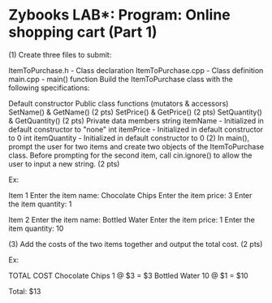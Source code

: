 # Zybooks LAB*: Program: Online shopping cart (Part 1)

(1) Create three files to submit:

ItemToPurchase.h - Class declaration
ItemToPurchase.cpp - Class definition
main.cpp - main() function
Build the ItemToPurchase class with the following specifications:

Default constructor
Public class functions (mutators & accessors)
SetName() & GetName() (2 pts)
SetPrice() & GetPrice() (2 pts)
SetQuantity() & GetQuantity() (2 pts)
Private data members
string itemName - Initialized in default constructor to "none"
int itemPrice - Initialized in default constructor to 0
int itemQuantity - Initialized in default constructor to 0
(2) In main(), prompt the user for two items and create two objects of the ItemToPurchase class. Before prompting for the second item, call cin.ignore() to allow the user to input a new string. (2 pts)

Ex:

Item 1
Enter the item name:
Chocolate Chips
Enter the item price:
3
Enter the item quantity:
1

Item 2
Enter the item name:
Bottled Water
Enter the item price:
1
Enter the item quantity:
10

(3) Add the costs of the two items together and output the total cost. (2 pts)

Ex:

TOTAL COST
Chocolate Chips 1 @ $3 = $3
Bottled Water 10 @ $1 = $10

Total: $13

